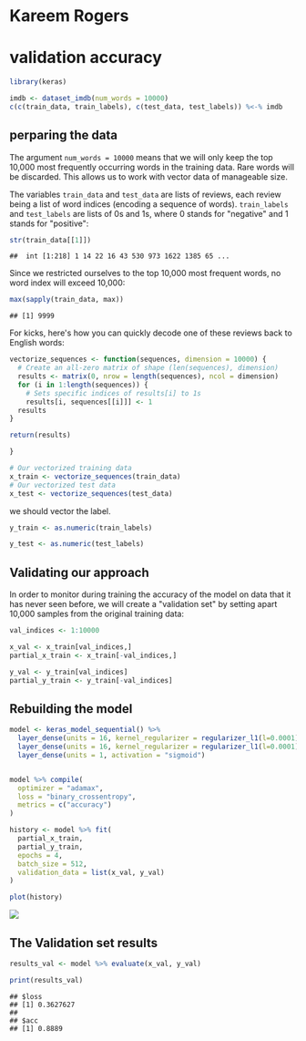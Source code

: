 
Kareem Rogers
=============

validation accuracy
===================

``` r
library(keras)

imdb <- dataset_imdb(num_words = 10000)
c(c(train_data, train_labels), c(test_data, test_labels)) %<-% imdb
```

perparing the data
------------------

The argument `num_words = 10000` means that we will only keep the top 10,000 most frequently occurring words in the training data. Rare words will be discarded. This allows us to work with vector data of manageable size.

The variables `train_data` and `test_data` are lists of reviews, each review being a list of word indices (encoding a sequence of words). `train_labels` and `test_labels` are lists of 0s and 1s, where 0 stands for "negative" and 1 stands for "positive":

``` r
str(train_data[[1]])
```

    ##  int [1:218] 1 14 22 16 43 530 973 1622 1385 65 ...

Since we restricted ourselves to the top 10,000 most frequent words, no word index will exceed 10,000:

``` r
max(sapply(train_data, max))
```

    ## [1] 9999

For kicks, here's how you can quickly decode one of these reviews back to English words:

``` r
vectorize_sequences <- function(sequences, dimension = 10000) {
  # Create an all-zero matrix of shape (len(sequences), dimension)
  results <- matrix(0, nrow = length(sequences), ncol = dimension)
  for (i in 1:length(sequences)) {
    # Sets specific indices of results[i] to 1s
    results[i, sequences[[i]]] <- 1
  results
}

return(results)

}

# Our vectorized training data
x_train <- vectorize_sequences(train_data)
# Our vectorized test data
x_test <- vectorize_sequences(test_data)
```

we should vector the label.

``` r
y_train <- as.numeric(train_labels)

y_test <- as.numeric(test_labels)
```

Validating our approach
-----------------------

In order to monitor during training the accuracy of the model on data that it has never seen before, we will create a "validation set" by setting apart 10,000 samples from the original training data:

``` r
val_indices <- 1:10000

x_val <- x_train[val_indices,]
partial_x_train <- x_train[-val_indices,]

y_val <- y_train[val_indices]
partial_y_train <- y_train[-val_indices]
```

Rebuilding the model
--------------------

``` r
model <- keras_model_sequential() %>% 
  layer_dense(units = 16, kernel_regularizer = regularizer_l1(l=0.0001), activation = "relu", input_shape = c(10000)) %>% 
  layer_dense(units = 16, kernel_regularizer = regularizer_l1(l=0.0001), activation = "relu") %>% 
  layer_dense(units = 1, activation = "sigmoid")


model %>% compile(
  optimizer = "adamax",
  loss = "binary_crossentropy",
  metrics = c("accuracy")
)
```

``` r
history <- model %>% fit(
  partial_x_train,
  partial_y_train,
  epochs = 4,
  batch_size = 512,
  validation_data = list(x_val, y_val)
)
```

``` r
plot(history)
```

![](Assignment1_DL_kroger27_files/figure-markdown_github/unnamed-chunk-9-1.png)

The Validation set results
--------------------------

``` r
results_val <- model %>% evaluate(x_val, y_val)
```

``` r
print(results_val)
```

    ## $loss
    ## [1] 0.3627627
    ## 
    ## $acc
    ## [1] 0.8889
